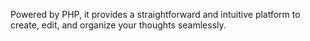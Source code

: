 Powered by PHP, it provides a straightforward and intuitive platform to create, edit, and organize your thoughts seamlessly.
